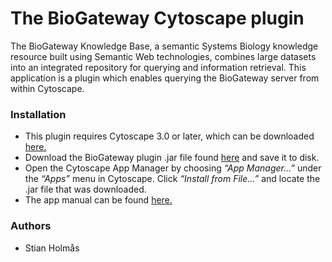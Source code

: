 # The BioGateway Cytoscape plugin #

The BioGateway Knowledge Base, a semantic Systems Biology knowledge resource built using Semantic Web technologies, combines large datasets into an integrated repository for querying and information retrieval.
This application is a plugin which enables querying the BioGateway server from within Cytoscape.
### Installation ###

* This plugin requires Cytoscape 3.0 or later, which can be downloaded [here.](www.cytoscape.org)
* Download the BioGateway plugin .jar file found [here](https://bitbucket.org/druglogics/biogw_cytoscape/src/91c0cbe76095217bb9532a2a4020a36893242aaf/BioGatewayPlugin.jar?at=master) and save it to disk.
* Open the Cytoscape App Manager by choosing _“App Manager...”_ under the _“Apps”_ menu in Cytoscape. Click _“Install from File…”_ and locate the .jar file that was downloaded.
* The app manual can be found [here.](https://bitbucket.org/druglogics/biogw_cytoscape/src/91c0cbe76095217bb9532a2a4020a36893242aaf/BioGateway%20Plugin%20Manual.pdf?at=master)


### Authors ###

* Stian Holmås